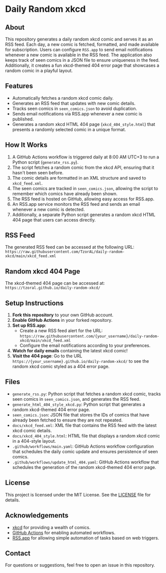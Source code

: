 # Daily Random xkcd

## About
This repository generates a daily random xkcd comic and serves it as an RSS feed. Each day, a new comic is fetched, formatted, and made available for subscription. Users can configure `RSS.app` to send email notifications whenever a new comic is available in the RSS feed. The application also keeps track of seen comics in a JSON file to ensure uniqueness in the feed. Additionally, it creates a fun xkcd-themed 404 error page that showcases a random comic in a playful layout.

## Features
- Automatically fetches a random xkcd comic daily.
- Generates an RSS feed that updates with new comic details.
- Tracks seen comics in `seen_comics.json` to avoid duplication.
- Sends email notifications via RSS.app whenever a new comic is published.
- Generates a random xkcd HTML 404 page (`xkcd_404_style.html`) that presents a randomly selected comic in a unique format.

## How It Works
1. A GitHub Actions workflow is triggered daily at 8:00 AM UTC+3 to run a Python script (`generate_rss.py`).
2. The script fetches a random comic from the xkcd API, ensuring that it hasn't been seen before.
3. The comic details are formatted in an XML structure and saved to `xkcd_feed.xml`.
4. The seen comics are tracked in `seen_comics.json`, allowing the script to remember which comics have already been shown.
5. The RSS feed is hosted on GitHub, allowing easy access for RSS.app.
6. An RSS.app service monitors the RSS feed and sends an email whenever a new comic is detected.
7. Additionally, a separate Python script generates a random xkcd HTML 404 page that users can access directly.

## RSS Feed
The generated RSS feed can be accessed at the following URL: `https://raw.githubusercontent.com/TzorAL/daily-random-xkcd/main/xkcd_feed.xml`

## Random xkcd 404 Page
The xkcd-themed 404 page can be accessed at: `https://tzoral.github.io/daily-random-xkcd/`

## Setup Instructions
1. **Fork this repository** to your own GitHub account.
2. **Enable GitHub Actions** in your forked repository.
3. **Set up RSS.app**:
   - Create a new RSS feed alert for the URL: `https://raw.githubusercontent.com/{your_username}/daily-random-xkcd/main/xkcd_feed.xml`
   - Configure the email notifications according to your preferences.
4. **Watch for daily emails** containing the latest xkcd comic!
5. **Visit the 404 page**: Go to the URL `https://{your_username}.github.io/daily-random-xkcd/` to see the random xkcd comic styled as a 404 error page.

## Files
- `generate_rss.py`: Python script that fetches a random xkcd comic, tracks seen comics in `seen_comics.json`, and generates the RSS feed.
- `generate_html_404_style_xkcd.py`: Python script that generates a random xkcd-themed 404 error page.
- `seen_comics.json`: JSON file that stores the IDs of comics that have already been fetched to ensure they are not repeated.
- `docs/xkcd_feed.xml`: XML file that contains the RSS feed with the latest xkcd comic details.
- `docs/xkcd_404_style.html`: HTML file that displays a random xkcd comic in a 404-style layout.
- `.github/workflows/main.yaml`: GitHub Actions workflow configuration that schedules the daily comic update and ensures persistence of seen comics.
- `.github/workflows/update_html_404.yaml`: GitHub Actions workflow that schedules the generation of the random xkcd-themed 404 error page.

## License
This project is licensed under the MIT License. See the [LICENSE](LICENSE) file for details.

## Acknowledgements
- [xkcd](https://xkcd.com/) for providing a wealth of comics.
- [GitHub Actions](https://docs.github.com/en/actions) for enabling automated workflows.
- [RSS.app](https://rss.app/) for allowing simple automation of tasks based on web triggers.

## Contact
For questions or suggestions, feel free to open an issue in this repository.
